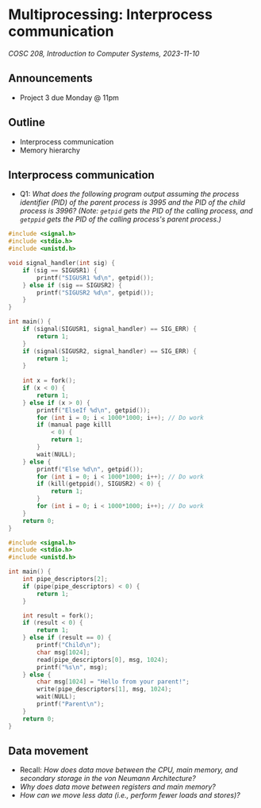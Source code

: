 # Multiprocessing: Interprocess communication
_COSC 208, Introduction to Computer Systems, 2023-11-10_

## Announcements
* Project 3 due Monday @ 11pm

## Outline
* Interprocess communication
* Memory hierarchy

## Interprocess communication

* Q1: _What does the following program output assuming the process identifier (PID) of the parent process is 3995 and the PID of the child process is 3996? (Note: `getpid` gets the PID of the calling process, and `getppid` gets the PID of the calling process's parent process.)_


```c
#include <signal.h>
#include <stdio.h>
#include <unistd.h>

void signal_handler(int sig) {
    if (sig == SIGUSR1) {
        printf("SIGUSR1 %d\n", getpid());
    } else if (sig == SIGUSR2) {
        printf("SIGUSR2 %d\n", getpid());
    }
}

int main() {
    if (signal(SIGUSR1, signal_handler) == SIG_ERR) {
        return 1;
    }
    if (signal(SIGUSR2, signal_handler) == SIG_ERR) {
        return 1;
    }
    
    int x = fork();
    if (x < 0) {
        return 1;
    } else if (x > 0) {
        printf("ElseIf %d\n", getpid());
        for (int i = 0; i < 1000*1000; i++); // Do work
        if (manual page killl
            < 0) {
            return 1;
        }
        wait(NULL);
    } else {
        printf("Else %d\n", getpid());
        for (int i = 0; i < 1000*1000; i++); // Do work
        if (kill(getppid(), SIGUSR2) < 0) {
            return 1;
        }
        for (int i = 0; i < 1000*1000; i++); // Do work
    } 
    return 0;
}
```


```c
#include <signal.h>
#include <stdio.h>
#include <unistd.h>

int main() {
    int pipe_descriptors[2];
    if (pipe(pipe_descriptors) < 0) {
        return 1;
    }

    int result = fork();
    if (result < 0) {
        return 1;
    } else if (result == 0) {
        printf("Child\n");
        char msg[1024];
        read(pipe_descriptors[0], msg, 1024);
        printf("%s\n", msg);
    } else {
        char msg[1024] = "Hello from your parent!";
        write(pipe_descriptors[1], msg, 1024);
        wait(NULL);
        printf("Parent\n");
    }
    return 0;
}
```

<div style="page-break-after:always;"></div>

## Data movement

* Recall: _How does data move between the CPU, main memory, and secondary storage in the von Neumann Architecture?_
* _Why does data move between registers and main memory?_ 
* _How can we move less data (i.e., perform fewer loads and stores)?_
